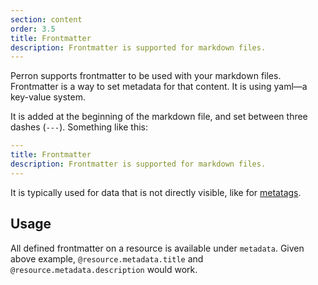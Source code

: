 ```yaml
---
section: content
order: 3.5
title: Frontmatter
description: Frontmatter is supported for markdown files.
---
```


Perron supports frontmatter to be used with your markdown files. Frontmatter is a way to set metadata for that content. It is using yaml—a key-value system.

It is added at the beginning of the markdown file, and set between three dashes (`---`). Something like this:

```yaml
---
title: Frontmatter
description: Frontmatter is supported for markdown files.
---
```

It is typically used for data that is not directly visible, like for [metatags](/docs/metatags/).


## Usage

All defined frontmatter on a resource is available under `metadata`. Given above example, `@resource.metadata.title` and `@resource.metadata.description` would work.
